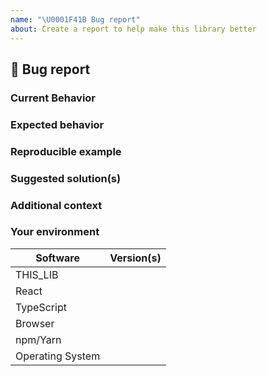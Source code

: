 ```yaml
---
name: "\U0001F41B Bug report"
about: Create a report to help make this library better
---
```


## 🐛 Bug report

### Current Behavior

<!-- If applicable, add screenshots to help explain your problem. -->

### Expected behavior

<!-- A clear and concise description of what you expected to happen. -->

### Reproducible example

<!-- Use example from Code Sandbox: -->

### Suggested solution(s)

<!-- How could we solve this bug? What changes would need to made to the library? -->

### Additional context

<!-- Add any other context about the problem here.  -->

### Your environment

<!-- PLEASE FILL THIS OUT -->

| Software         | Version(s) |
| ---------------- | ---------- |
| THIS_LIB         |
| React            |
| TypeScript       |
| Browser          |
| npm/Yarn         |
| Operating System |
